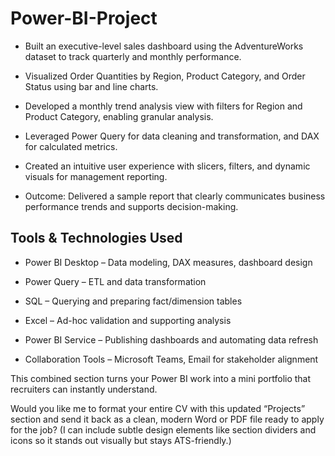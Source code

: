 # Power-BI-Project

- Built an executive-level sales dashboard using the AdventureWorks dataset to track quarterly and monthly performance.

- Visualized Order Quantities by Region, Product Category, and Order Status using bar and line charts.

- Developed a monthly trend analysis view with filters for Region and Product Category, enabling granular analysis.

- Leveraged Power Query for data cleaning and transformation, and DAX for calculated metrics.

- Created an intuitive user experience with slicers, filters, and dynamic visuals for management reporting.

- Outcome: Delivered a sample report that clearly communicates business performance trends and supports decision-making.

## Tools & Technologies Used

- Power BI Desktop – Data modeling, DAX measures, dashboard design

- Power Query – ETL and data transformation

- SQL – Querying and preparing fact/dimension tables

- Excel – Ad-hoc validation and supporting analysis

- Power BI Service – Publishing dashboards and automating data refresh

- Collaboration Tools – Microsoft Teams, Email for stakeholder alignment

This combined section turns your Power BI work into a mini portfolio that recruiters can instantly understand.

Would you like me to format your entire CV with this updated “Projects” section and send it back as a clean, modern Word or PDF file ready to apply for the job? (I can include subtle design elements like section dividers and icons so it stands out visually but stays ATS-friendly.)
